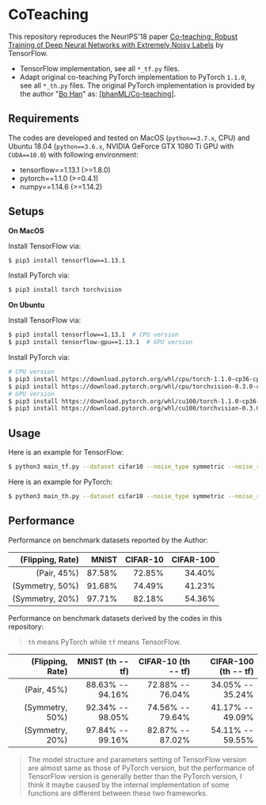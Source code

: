# CoTeaching

This repository reproduces the NeurIPS'18 paper
[Co-teaching: Robust Training of Deep Neural Networks with Extremely Noisy Labels](
https://papers.nips.cc/paper/8072-co-teaching-robust-training-of-deep-neural-networks-with-extremely-noisy-labels.pdf) 
by TensorFlow.

- TensorFlow implementation, see all `*_tf.py` files.
- Adapt original co-teaching PyTorch implementation to PyTorch `1.1.0`, see all `*_th.py` files. The original PyTorch
implementation is provided by the author "[Bo Han](https://bhanml.github.io)" as: [[bhanML/Co-teaching]](
https://github.com/bhanML/Co-teaching).

## Requirements
The codes are developed and tested on MacOS (`python==3.7.x`, CPU) and Ubuntu 18.04 (`python==3.6.x`, NVIDIA GeForce GTX 
1080 Ti GPU with `CUDA==10.0`) with following environment:
- tensorflow==1.13.1 (>=1.8.0)
- pytorch==1.1.0 (>=0.4.1)
- numpy==1.14.6 (>=1.14.2)

## Setups
**On MacOS**

Install TensorFlow via:
```bash
$ pip3 install tensorflow==1.13.1
```
Install PyTorch via:
```bash
$ pip3 install torch torchvision
```
**On Ubuntu**

Install TensorFlow via:
```bash
$ pip3 install tensorflow==1.13.1  # CPU version
$ pip3 install tensorflow-gpu==1.13.1  # GPU version
```
Install PyTorch via:
```bash
# CPU version
$ pip3 install https://download.pytorch.org/whl/cpu/torch-1.1.0-cp36-cp36m-linux_x86_64.whl  
$ pip3 install https://download.pytorch.org/whl/cpu/torchvision-0.3.0-cp36-cp36m-linux_x86_64.whl
# GPU version
$ pip3 install https://download.pytorch.org/whl/cu100/torch-1.1.0-cp36-cp36m-linux_x86_64.whl
$ pip3 install https://download.pytorch.org/whl/cu100/torchvision-0.3.0-cp36-cp36m-linux_x86_64.whl
```

## Usage
Here is an example for TensorFlow:
```bash
$ python3 main_tf.py --dataset cifar10 --noise_type symmetric --noise_rate 0.5
```
Here is an example for PyTorch: 
```bash
$ python3 main_th.py --dataset cifar10 --noise_type symmetric --noise_rate 0.5
```

## Performance
Performance on benchmark datasets reported by the Author:

| (Flipping, Rate) | MNIST  | CIFAR-10 | CIFAR-100 |
| ---------------: | -----: | -------: | --------: |
| (Pair, 45%)      | 87.58% | 72.85%   | 34.40%    |
| (Symmetry, 50%)  | 91.68% | 74.49%   | 41.23%    |
| (Symmetry, 20%)  | 97.71% | 82.18%   | 54.36%    |

Performance on benchmark datasets derived by the codes in this repository:
> `th` means PyTorch while `tf` means TensorFlow. 

| (Flipping, Rate) | MNIST (th -- tf) | CIFAR-10 (th -- tf) | CIFAR-100 (th -- tf) |
| ---------------: | ---------------: | ------------------: | -------------------: |
| (Pair, 45%)      | 88.63% -- 94.16% | 72.88% -- 76.04%    | 34.05% -- 35.24%     |
| (Symmetry, 50%)  | 92.34% -- 98.05% | 74.56% -- 79.64%    | 41.17% -- 49.09%     |
| (Symmetry, 20%)  | 97.84% -- 99.16% | 82.87% -- 87.02%    | 54.11% -- 59.55%     |

> The model structure and parameters setting of TensorFlow version are almost same as those of PyTorch version, 
but the performance of TensorFlow version is generally better than the PyTorch version, I think it maybe caused by the 
internal implementation of some functions are different between these two frameworks.
